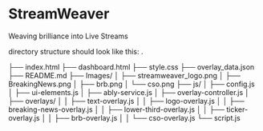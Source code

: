 # StreamWeaver
Weaving brilliance into Live Streams 


directory structure should look like this:
.

├── index.html
├── dashboard.html
├── style.css
├── overlay_data.json
├── README.md
├── Images/
│   ├── streamweaver_logo.png
│   ├── BreakingNews.png
│   ├── brb.png
│   └── cso.png
├── js/
│   ├── config.js
│   ├── ui-elements.js
│   ├── ably-service.js
│   ├── overlay-controller.js
│   ├── overlays/
│   │   ├── text-overlay.js
│   │   ├── logo-overlay.js
│   │   ├── breaking-news-overlay.js
│   │   ├── lower-third-overlay.js
│   │   ├── ticker-overlay.js
│   │   ├── brb-overlay.js
│   │   └── cso-overlay.js
└── script.js
